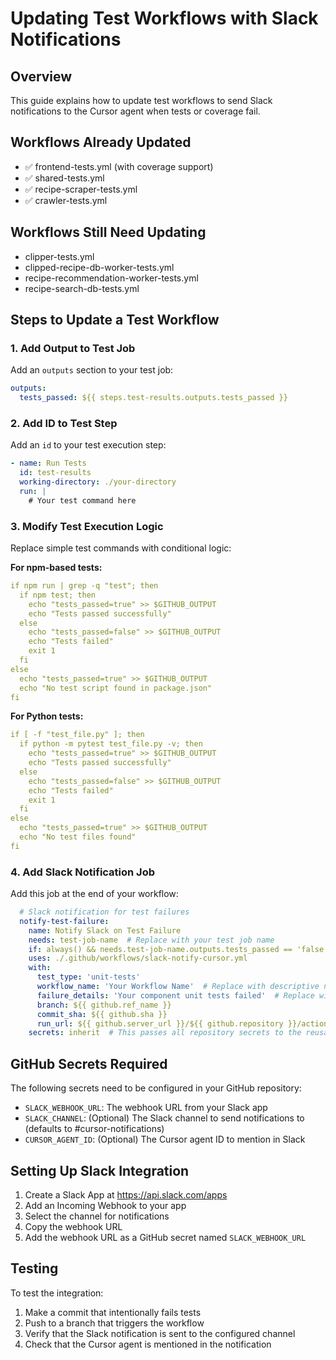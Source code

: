 # Updating Test Workflows with Slack Notifications

## Overview
This guide explains how to update test workflows to send Slack notifications to the Cursor agent when tests or coverage fail.

## Workflows Already Updated
- ✅ frontend-tests.yml (with coverage support)
- ✅ shared-tests.yml
- ✅ recipe-scraper-tests.yml
- ✅ crawler-tests.yml

## Workflows Still Need Updating
- clipper-tests.yml
- clipped-recipe-db-worker-tests.yml
- recipe-recommendation-worker-tests.yml
- recipe-search-db-tests.yml

## Steps to Update a Test Workflow

### 1. Add Output to Test Job
Add an `outputs` section to your test job:
```yaml
outputs:
  tests_passed: ${{ steps.test-results.outputs.tests_passed }}
```

### 2. Add ID to Test Step
Add an `id` to your test execution step:
```yaml
- name: Run Tests
  id: test-results
  working-directory: ./your-directory
  run: |
    # Your test command here
```

### 3. Modify Test Execution Logic
Replace simple test commands with conditional logic:

**For npm-based tests:**
```yaml
if npm run | grep -q "test"; then
  if npm test; then
    echo "tests_passed=true" >> $GITHUB_OUTPUT
    echo "Tests passed successfully"
  else
    echo "tests_passed=false" >> $GITHUB_OUTPUT
    echo "Tests failed"
    exit 1
  fi
else
  echo "tests_passed=true" >> $GITHUB_OUTPUT
  echo "No test script found in package.json"
fi
```

**For Python tests:**
```yaml
if [ -f "test_file.py" ]; then
  if python -m pytest test_file.py -v; then
    echo "tests_passed=true" >> $GITHUB_OUTPUT
    echo "Tests passed successfully"
  else
    echo "tests_passed=false" >> $GITHUB_OUTPUT
    echo "Tests failed"
    exit 1
  fi
else
  echo "tests_passed=true" >> $GITHUB_OUTPUT
  echo "No test files found"
fi
```

### 4. Add Slack Notification Job
Add this job at the end of your workflow:
```yaml
  # Slack notification for test failures
  notify-test-failure:
    name: Notify Slack on Test Failure
    needs: test-job-name  # Replace with your test job name
    if: always() && needs.test-job-name.outputs.tests_passed == 'false'
    uses: ./.github/workflows/slack-notify-cursor.yml
    with:
      test_type: 'unit-tests'
      workflow_name: 'Your Workflow Name'  # Replace with descriptive name
      failure_details: 'Your component unit tests failed'  # Replace with specific details
      branch: ${{ github.ref_name }}
      commit_sha: ${{ github.sha }}
      run_url: ${{ github.server_url }}/${{ github.repository }}/actions/runs/${{ github.run_id }}
    secrets: inherit  # This passes all repository secrets to the reusable workflow
```

## GitHub Secrets Required
The following secrets need to be configured in your GitHub repository:
- `SLACK_WEBHOOK_URL`: The webhook URL from your Slack app
- `SLACK_CHANNEL`: (Optional) The Slack channel to send notifications to (defaults to #cursor-notifications)
- `CURSOR_AGENT_ID`: (Optional) The Cursor agent ID to mention in Slack

## Setting Up Slack Integration
1. Create a Slack App at https://api.slack.com/apps
2. Add an Incoming Webhook to your app
3. Select the channel for notifications
4. Copy the webhook URL
5. Add the webhook URL as a GitHub secret named `SLACK_WEBHOOK_URL`

## Testing
To test the integration:
1. Make a commit that intentionally fails tests
2. Push to a branch that triggers the workflow
3. Verify that the Slack notification is sent to the configured channel
4. Check that the Cursor agent is mentioned in the notification